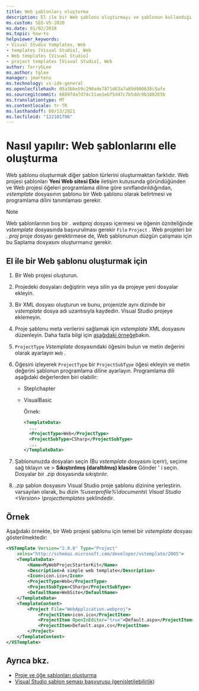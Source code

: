 ```yaml
---
title: Web şablonları oluşturma
description: El ile bir Web şablonu oluşturmayı ve şablonun kullandığı programlama dilini belirlemeyi öğrenin.
ms.custom: SEO-VS-2020
ms.date: 01/02/2018
ms.topic: how-to
helpviewer_keywords:
- Visual Studio templates, Web
- templates [Visual Studio], Web
- Web templates [Visual Studio]
- project templates [Visual Studio], Web
author: TerryGLee
ms.author: tglee
manager: jmartens
ms.technology: vs-ide-general
ms.openlocfilehash: 05a3bbe59c290ade7871d63a7a89d900638c5afe
ms.sourcegitcommit: 68897da7d74c31ae1ebf5d47c7b5ddc9b108265b
ms.translationtype: MT
ms.contentlocale: tr-TR
ms.lasthandoff: 08/13/2021
ms.locfileid: "122101706"
---
```

# <a name="how-to-manually-create-web-templates"></a>Nasıl yapılır: Web şablonlarını elle oluşturma

Web şablonu oluşturmak diğer şablon türlerini oluşturmaktan farklıdır. Web projesi şablonları **Yeni Web sitesi Ekle** iletişim kutusunda göründüğünden ve Web projesi öğeleri programlama diline göre sınıflandırıldığından, *vstemplate* dosyasının şablonu bir Web şablonu olarak belirtmesi ve programlama dilini tanımlaması gerekir.

> [!NOTE]
> Web şablonlarının boş bir *. webproj* dosyası içermesi ve öğenin özniteliğinde *vstemplate* dosyasında başvurulması gerekir `File` `Project` . Web projeleri bir *. proj* proje dosyası gerektirmese de, Web şablonunun düzgün çalışması için bu Saplama dosyasını oluşturmanız gerekir.

## <a name="to-manually-create-a-web-template"></a>El ile bir Web şablonu oluşturmak için

1. Bir Web projesi oluşturun.

2. Projedeki dosyaları değiştirin veya silin ya da projeye yeni dosyalar ekleyin.

3. Bir XML dosyası oluşturun ve bunu, projenizle aynı dizinde bir *vstemplate* dosya adı uzantısıyla kaydedin. Visual Studio projeye eklemeyin.

4. Proje şablonu meta verilerini sağlamak için *vstemplate* XML dosyasını düzenleyin. Daha fazla bilgi için [aşağıdaki örneğe](#example)bakın.

5. `ProjectType` *Vstemplate* dosyasındaki öğesini bulun ve metin değerini olarak ayarlayın `Web` .

6. Öğesini izleyerek `ProjectType` bir `ProjectSubType` öğesi ekleyin ve metin değerini şablonun programlama diline ayarlayın. Programlama dili aşağıdaki değerlerden biri olabilir:

   - Step\chapter
   - VisualBasic

     Örnek:

     ```xml
     <TemplateData>
       ...
       <ProjectType>Web</ProjectType>
       <ProjectSubType>CSharp</ProjectSubType>
       ...
     </TemplateData>
     ```

7. Şablonunuzda dosyaları seçin (Bu *vstemplate* dosyasını içerir), seçime sağ tıklayın ve   >  **Sıkıştırılmış (daraltılmış) klasöre** Gönder ' i seçin. Dosyalar bir *.zip* dosyasında sıkıştırılır.

8. *.zip* şablon dosyasını Visual Studio proje şablonu dizinine yerleştirin. varsayılan olarak, bu dizin *%userprofile%\documents\ Visual Studio \<Version\> \projecttemplates* şeklindedir.

## <a name="example"></a>Örnek

Aşağıdaki örnekte, bir Web projesi şablonu için temel bir *vstemplate* dosyası gösterilmektedir:

```xml
<VSTemplate Version="2.0.0" Type="Project"
    xmlns="http://schemas.microsoft.com/developer/vstemplate/2005">
    <TemplateData>
        <Name>MyWebProjecStarterKit</Name>
        <Description>A simple web template</Description>
        <Icon>icon.ico</Icon>
        <ProjectType>Web</ProjectType>
        <ProjectSubType>CSharp</ProjectSubType>
        <DefaultName>WebSite</DefaultName>
    </TemplateData>
    <TemplateContent>
        <Project File="WebApplication.webproj">
            <ProjectItem>icon.ico</ProjectItem>
            <ProjectItem OpenInEditor="true">Default.aspx</ProjectItem>
            <ProjectItem>Default.aspx.cs</ProjectItem>
        </Project>
    </TemplateContent>
</VSTemplate>
```

## <a name="see-also"></a>Ayrıca bkz.

- [Proje ve öğe şablonları oluşturma](../ide/creating-project-and-item-templates.md)
- [Visual Studio şablon şeması başvurusu (genişletilebilirlik)](../extensibility/visual-studio-template-schema-reference.md)

